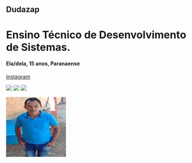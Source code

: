 ## Dudazap
# Ensino Técnico de Desenvolvimento de Sistemas.
#### Ela/dela, 15 anos, Paranaense
 <a href="https://instagram.com?dudar.ramos?igshid=MDM4ZDc5MmU">Instagram</a> 
 
<img height="200px" src="https://cdn.jsdelivr.net/gh/devicons/devicon/icons/apple/apple-original.svg" /> <img height="200px" src="https://cdn.jsdelivr.net/gh/devicons/devicon/icons/github/github-original.svg" /> <img height="200px" src="https://cdn.jsdelivr.net/gh/devicons/devicon/icons/twitter/twitter-original.svg" />
          

<img src="images.jpeg">
